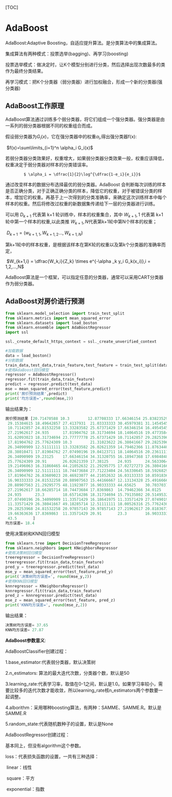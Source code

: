 [TOC]

# AdaBoost

AdaBoost:Adaptive Boosting，自适应提升算法。是分类算法中的集成算法。

集成算法有两种模式：投票选举(bagging)、再学习(boosting)

投票选举模式：做决定时，让K个模型分别进行分类，然后选择出现次数最多的类作为最终分类结果。

再学习模式：把K个分类器（弱分类器）进行加权融合，形成一个新的分类器(强分类器)

## **AdaBoost工作原理**

AdaBoost算法通过训练多个弱分类器，将它们组成一个强分类器。强分类器是由一系列的弱分类器根据不同的权重组合而成。

假设弱分类器为$G_i(x)$，它在强分类器中的权重$\alpha_i$,得出强分类器f(x):

​			 	$f(x)=\sum\limits_{i=1}^n \alpha_i G_i(x)​$

若弱分类器分类效果好，权重增大，如果弱分类器分类效果一般，权重应该降低，权重决定于弱分类器对样本的分类错误率。

 			$ \alpha_i = \dfrac{1}{2}\log^{\dfrac{1-e_i}{e_i}}$

通过改变样本的数据分布选择最优的弱分类器。AdaBoost 会判断每次训练的样本是否正确分类，对于正确正确分类的样本，降低它的权重，对于被错误分类的样本，增加它的权重。再基于上一次得到的分类准确率，来确定这次训练样本中每个样本的权重。然后将修改过权重的新数据集传递给下一层的分类器进行训练。

可以用 $D_{k+1}$ 代表第 k+1 轮训练中，样本的权重集合，其中 $W_{k+1},1$ 代表第 k+1 轮中第一个样本的权重,以此类推 $W_{k+1},N$代表第k+1轮中第N个样本的权重；

​		$D_{k+1} = (w_{k+1,1},W_{k+1,2}…,W_{k+1,N})$

第k+1轮中的样本权重，是根据该样本在第K轮的权重以及第k个分类器的准确率而定，

​		$W_{k+1,i} = \dfrac{W_k,i}{Z_k} \times e^{-\alpha _k y_i G_k(x_i)},i = 1,2,…,N$

AdaBoost算法是一个框架，可以指定任意的分类器，通常可以采用CART分类器作为弱分类器。



## **AdaBoost对房价进行预测**

```python
from sklearn.model_selection import train_test_split
from sklearn.metrics import mean_squared_error
from sklearn.datasets import load_boston
from sklearn.ensemble import AdaBoostRegressor
import ssl

ssl._create_default_https_context = ssl._create_unverified_context

#加载数据
data = load_boston()
#分割数据
train_data,test_data,train_feature,test_feature = train_test_split(data.data,data.target,test_size=0.25,random_state=33)
#使用AdaBoost回归模型
regressor = AdaBoostRegressor()
regressor.fit(train_data,train_feature)
predict = regressor.predict(test_data)
mse = mean_squared_error(test_feature,predict)
print('房价预测结果',predict)
print('均方误差=',round(mse,2))
```

输出结果为：

```python
房价预测结果 [20.71470588 10.3        12.87708333 17.66346154 25.83823529 22.65714286
 29.15384615 18.49642857 27.4137931  21.03333333 30.45979381 31.14545455
 10.71142857 24.81532258 13.33283582 25.67371429 17.66346154 16.49545455
 27.21962617 24.935      17.81904762 18.31734694 18.14064516 19.47735849
 31.62093023 18.31734694 23.77777778 25.67371429 10.71142857 29.28253968
 17.81904762 25.77624309 10.3        21.31023622 26.38041667 29.28253968
 26.34090909 12.51111111 13.33283582 26.02621359 14.79462366 11.87634409
 28.38010471 17.81904762 27.07490196 19.04123711 18.14064516 20.23611111
 26.34090909 19.23125    17.66346154 34.31320755 16.18947368 17.69848485
 25.77624309 20.91       26.02621359 17.38125    24.935      24.56330645
 19.21496063 16.31860465 44.21052632 21.29295775 17.02727273 26.38041667
 26.34090909 12.51111111 18.74473684 27.71223404 24.56330645 18.59268293
 17.81904762 26.83609023 20.46923077 44.21052632 16.03133333 10.85918367
 16.90333333 24.81532258 20.88907563 15.44166667 12.13134328 25.49166667
 20.88907563 21.29295775 48.11923077 16.90333333 44.65625    30.7037037
 27.21962617 18.66285714 18.74473684 17.8369863  14.79462366 34.0125
 24.935      23.3        18.65714286 18.31734694 15.79135802 20.51495327
 27.07490196 26.34090909 11.33571429 16.18641975 11.33571429 27.07490196
 11.33571429 26.38041667 49.18285714 12.51111111 18.00526316 25.77624309
 29.28253968 24.81532258 20.97857143 20.97857143 27.21962617 20.81836735
 19.66363636 17.8369863  11.33571429 20.91       23.3        16.90333333
 43.5       ]
均方误差= 18.4
```

使用决策树和KNN回归模型

```python
from sklearn.tree import DecisionTreeRegressor
from sklearn.neighbors import KNeighborsRegressor
#使用决策树回归模型
treeregressor = DecisionTreeRegressor()
treeregressor.fit(train_data,train_feature)
pred_y = treeregressor.predict(test_data)
mse_y = mean_squared_error(test_feature,pred_y)
print('决策树均方误差=', round(mse_y,2))
#使用KNN回归模型
knnregressor = KNeighborsRegressor()
knnregressor.fit(train_data,train_feature)
pred_z = knnregressor.predict(test_data)
mse_z = mean_squared_error(test_feature, pred_z)
print('KNN均方误差=', round(mse_z,2))
```

输出结果：

```python
决策树均方误差= 37.65
KNN均方误差= 27.87
```

**AdaBoost参数意义**:

AdaBoostClassifier创建过程：

1.base_estimator:代表弱分类器，默认决策树

2.n_estimators: 算法的最大迭代次数，分类器个数，默认是50

3.learning_rate:代表学习率，取值在0-1之间，默认是1.0。如果学习率较小，需要比较多的迭代次数才能收敛，所以learning_rate核n_estimators两个参数要一起调整。

4.alborithm：采用哪种boosting算法，有两种：SAMME、SAMME.R。默认是SAMME.R

5.random_state:代表随机数种子的设置，默认是None

AdaBoostRegressor创建过程：

基本同上，但没有algorithm这个参数。

loss：代表损失函数的设置，一共有三种选择：

​		linear：线性

​		square：平方

​		exponential：指数

